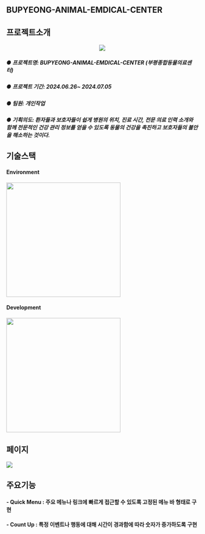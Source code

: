 ## BUPYEONG-ANIMAL-EMDICAL-CENTER
## 프로젝트소개
#### <p align="center"><img src="https://github.com/kimjiwon9803/BUPYEONG-ANIMAL-EMDICAL-CENTER/assets/138649745/9b663c85-27c4-488a-9b8c-98b96c4d67ff">
##### ● 프로젝트명: BUPYEONG-ANIMAL-EMDICAL-CENTER (부평종합동물의료센터)
##### ● 프로젝트 기간: 2024.06.26~ 2024.07.05
##### ● 팀원: 개인작업
##### ● 기획의도: 환자들과 보호자들이 쉽게 병원의 위치, 진료 시간, 전문 의료 인력 소개와 함께 전문적인 건강 관리 정보를 얻을 수 있도록 동물의 건강을 촉진하고 보호자들의 불안을 해소하는 것이다.
## 기술스택
#### Environment<br/>
<img src="https://github.com/kimjiwon9803/BUPYEONG-ANIMAL-EMDICAL-CENTER/assets/138649745/8eddbe99-765b-4dc9-81a9-649a2f7f3121" width="300"/> <br/>
#### Development 
<img src="https://github.com/kimjiwon9803/BUPYEONG-ANIMAL-EMDICAL-CENTER/assets/138649745/5b6aeb4b-d396-4fa8-ad87-ea12b2a6bf80" width="300"/>

## 페이지
<img src="https://github.com/kimjiwon9803/BUPYEONG-ANIMAL-EMDICAL-CENTER/assets/138649745/e1501b48-450e-481b-b03b-2e7ac130d9db"/>


## 주요기능
#### - Quick Menu : 주요 메뉴나 링크에 빠르게 접근할 수 있도록 고정된 메뉴 바 형태로 구현
#### - Count Up : 특정 이벤트나 행동에 대해 시간이 경과함에 따라 숫자가 증가하도록 구현


